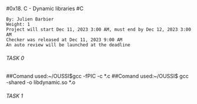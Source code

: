 #0x18. C - Dynamic libraries
#C

    By: Julien Barbier
    Weight: 1
    Project will start Dec 11, 2023 3:00 AM, must end by Dec 12, 2023 3:00 AM
    Checker was released at Dec 11, 2023 9:00 AM
    An auto review will be launched at the deadline

######	TASK 0	######

##Comand used:~/OUSSI$gcc -fPIC -c *.c
##Comand used:~/OUSSI$ gcc -shared -o libdynamic.so *.o

######	TASK 1	######
